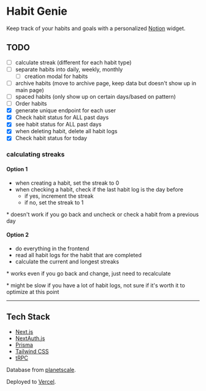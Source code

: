 # Habit Genie

Keep track of your habits and goals with a personalized [Notion](https://www.notion.so/) widget. 



## TODO

- [ ] calculate streak (different for each habit type)
- [ ] separate habits into daily, weekly, monthly
  - [ ] creation modal for habits
- [ ] archive habits (move to archive page, keep data but doesn't show up in main page)
- [ ] spaced habits (only show up on certain days/based on pattern)
- [ ] Order habits
- [x] generate unique endpoint for each user
- [x] Check habit status for ALL past days
- [x] see habit status for ALL past days
- [x] when deleting habit, delete all habit logs
- [x] Check habit status for today

### calculating streaks

#### Option 1

- when creating a habit, set the streak to 0
- when checking a habit, check if the last habit log is the day before
  - if yes, increment the streak
  - if no, set the streak to 1

\* doesn't work if you go back and uncheck or check a habit from a previous day

#### Option 2

- do everything in the frontend
- read all habit logs for the habit that are completed
- calculate the current and longest streaks

\* works even if you go back and change, just need to recalculate

\* might be slow if you have a lot of habit logs, not sure if it's worth it to optimize at this point

---

## Tech Stack

- [Next.js](https://nextjs.org)
- [NextAuth.js](https://next-auth.js.org)
- [Prisma](https://prisma.io)
- [Tailwind CSS](https://tailwindcss.com)
- [tRPC](https://trpc.io)

Database from [planetscale](https://www.planetscale.com/).

Deployed to [Vercel](https://vercel.com).
